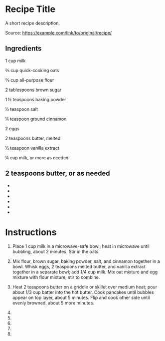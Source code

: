 # Recipe Title

A short recipe description.

Source: https://example.com/link/to/original/recipe/

## Ingredients

1 cup milk

⅔ cup quick-cooking oats

⅔ cup all-purpose flour

2 tablespoons brown sugar

1 ½ teaspoons baking powder

½ teaspoon salt

¼ teaspoon ground cinnamon

2 eggs

2 teaspoons butter, melted

½ teaspoon vanilla extract

¼ cup milk, or more as needed

2 teaspoons butter, or as needed
- 
- 
- 
- 
- 
- 
- 

# Instructions

1. Place 1 cup milk in a microwave-safe bowl; heat in microwave until bubbling, about 2 minutes. Stir in the oats.


2. Mix flour, brown sugar, baking powder, salt, and cinnamon together in a bowl. Whisk eggs, 2 teaspoons melted butter, and vanilla extract together in a separate bowl; add 1/4 cup milk. Mix oat mixture and egg mixture with flour mixture; stir to combine.


3. Heat 2 teaspoons butter on a griddle or skillet over medium heat; pour about 1/3 cup batter into the hot butter. Cook pancakes until bubbles appear on top layer, about 5 minutes. Flip and cook other side until evenly browned, about 5 more minutes.
4. 
5. 
6.
7.
8.